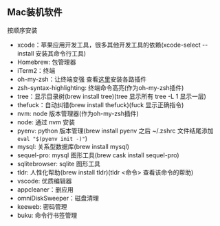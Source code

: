 ## Mac装机软件
按顺序安装
- xcode：苹果应用开发工具，很多其他开发工具的依赖(xcode-select --install 安装其命令行工具)
- Homebrew: 包管理器
- iTerm2：终端
- oh-my-zsh：让终端变强 查看[这里](./oh-my-zsh.md)安装各路插件
- zsh-syntax-highlighting: 终端命令高亮(作为oh-my-zsh插件)
- tree：显示目录树(brew install tree)(tree 显示所有 tree -L 1 显示一层)
- thefuck：自动纠错(brew install thefuck)(fuck 显示正确指令)
- nvm: node 版本管理器(作为oh-my-zsh插件)
- node: 通过 nvm 安装
- pyenv: python 版本管理(brew install pyenv 之后 ~/.zshrc 文件结尾添加 `eval "$(pyenv init -)"`)
- mysql: 关系型数据库(brew install mysql)
- sequel-pro: mysql 图形工具(brew cask install sequel-pro)
- sqlitebrowser: sqlite 图形工具
- tldr: 人性化帮助(brew install tldr)(tldr <命令> 查看该命令的帮助)
- vscode: 优质编辑器
- appcleaner：删应用
- omniDiskSweeper：磁盘清理
- keeweb: 密码管理  
- buku: 命令行书签管理